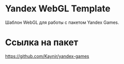 # Yandex WebGL Template
 Шаблон WebGL для работы с пакетом Yandex Games.
# Ссылка на пакет
https://github.com/Kaynir/yandex-games
